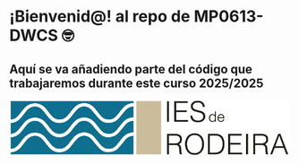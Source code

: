 # ¡Bienvenid@! al repo de MP0613-DWCS 🤓

## Aquí se va añadiendo parte del código que trabajaremos durante este curso 2025/2025


![](./Media/logo-insti-pequeno.jpg)